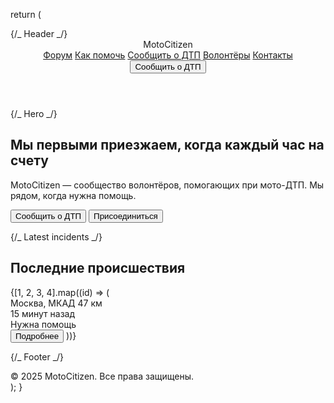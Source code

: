 return (
<div className="min-h-screen bg-gray-950 text-white">
{/_ Header _/}
<header className="sticky top-0 z-50 bg-gray-900 border-b border-gray-800">
<div className="max-w-7xl mx-auto flex items-center justify-between px-4 py-3">
<div className="text-xl font-bold">MotoCitizen</div>
<nav className="space-x-4 hidden md:block">
<a href="#" className="hover:underline">Форум</a>
<a href="#" className="hover:underline">Как помочь</a>
<a href="#" className="hover:underline">Сообщить о ДТП</a>
<a href="#" className="hover:underline">Волонтёры</a>
<a href="#" className="hover:underline">Контакты</a>
</nav>
<Button className="ml-4 bg-red-600 hover:bg-red-700">Сообщить о ДТП</Button>
</div>
</header>

{/_ Hero _/}
<section className="bg-gray-900 py-20 text-center px-6">
<h1 className="text-4xl md:text-5xl font-bold mb-4">Мы первыми приезжаем, когда каждый час на счету</h1>
<p className="text-gray-300 max-w-2xl mx-auto mb-8">
MotoCitizen — сообщество волонтёров, помогающих при мото-ДТП. Мы рядом, когда нужна помощь.
</p>
<div className="space-x-4">
<Button className="bg-red-600 hover:bg-red-700">Сообщить о ДТП</Button>
<Button variant="outline" className="border-gray-600 text-white">Присоединиться</Button>
</div>
</section>

{/_ Latest incidents _/}
<section className="max-w-5xl mx-auto px-4 py-12">
<h2 className="text-2xl font-semibold mb-6">Последние происшествия</h2>
<div className="grid gap-4 md:grid-cols-2">
{[1, 2, 3, 4].map((id) => (
<Card key={id} className="bg-gray-800 border border-gray-700">
<CardContent className="p-4 space-y-2">
<div className="flex items-center text-sm text-gray-400">
<MapPin className="w-4 h-4 mr-2" /> Москва, МКАД 47 км
</div>
<div className="flex items-center text-sm text-gray-400">
<Clock className="w-4 h-4 mr-2" /> 15 минут назад
</div>
<div className="flex items-center text-sm text-yellow-400">
<AlertCircle className="w-4 h-4 mr-2" /> Нужна помощь
</div>
<Button size="sm" variant="outline" className="border-gray-600 text-white mt-2">
Подробнее
</Button>
</CardContent>
</Card>
))}
</div>
</section>

{/_ Footer _/}
<footer className="bg-gray-900 border-t border-gray-800 py-8 text-center text-gray-500 text-sm">
© 2025 MotoCitizen. Все права защищены.
</footer>
</div>
);
}
